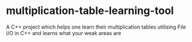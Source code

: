 # multiplication-table-learning-tool
A C++ project which helps one learn their multiplication tables utilising File I/O in C++ and learns what your weak areas are
